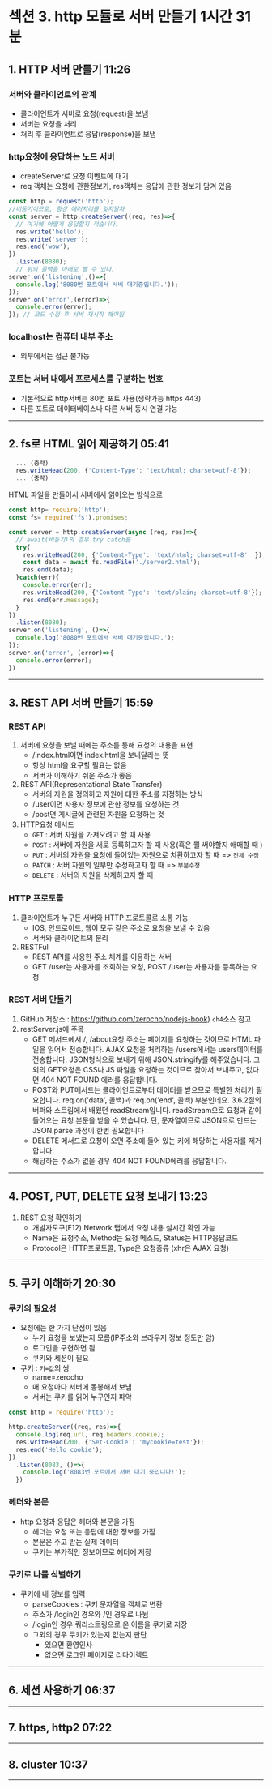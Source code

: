 # 섹션 3. http 모듈로 서버 만들기 1시간 31분
## 1. HTTP 서버 만들기 11:26
### 서버와 클라이언트의 관계
* 클라이언트가 서버로 요청(request)을 보냄
* 서버는 요청을 처리 
* 처리 후 클라이언트로 응답(response)을 보냄

### http요청에 응답하는 노드 서버 
* createServer로 요청 이벤트에 대기
* req 객체는 요청에 관한정보가, res객체는 응답에 관한 정보가 담겨 있음

```javascript
const http = request('http'); 
//비동기이므로, 항상 에러처리를 잊지말자
const server = http.createServer((req, res)=>{
  // 여기에 어떻게 응답할지 적습니다. 
  res.write('hello'); 
  res.write('server'); 
  res.end('wow');   
})
  .listen(8080); 
  // 위의 콜백을 아래로 뺄 수 있다. 
server.on('listening',()=>{
  console.log('8080번 포트에서 서버 대기중입니다.')); 
}); 
server.on('error',(error)=>{
  console.error(error); 
}); // 코드 수정 후 서버 재시작 해야됨
```

### localhost는 컴퓨터 내부 주소
  * 외부에서는 접근 불가능

### 포트는 서버 내에서 프로세스를 구분하는 번호 
  * 기본적으로 http서버는 80번 포트 사용(생략가능 https 443)
  * 다른 포트로 데이터베이스나 다른 서버 동시 연결 가능 
----------------------------
## 2. fs로 HTML 읽어 제공하기 05:41 
```javascript
  ... (중략)
  res.writeHead(200, {'Content-Type': 'text/html; charset=utf-8'}); 
  ... (중략)
```

HTML 파일을 만들어서 서버에서 읽어오는 방식으로 
```javascript
const http= require('http');
const fs= require('fs').promises;

const server = http.createServer(async (req, res)=>{
  // await(비동기)의 경우 try catch를 
  try{
    res.writeHead(200, {'Content-Type': 'text/html; charset=utf-8'  }); 
    const data = await fs.readFile('./server2.html'); 
    res.end(data); 
  }catch(err){
    console.error(err); 
    res.writeHead(200, {'Content-Type': 'text/plain; charset=utf-8'}); 
    res.end(err.message);
  }
})
  .listen(8080); 
server.on('listening', ()=>{
  console.log('8080번 포트에서 서버 대기중입니다.'); 
}); 
server.on('error', (error)=>{
  console.error(error); 
})
```

----------------------------
## 3. REST API 서버 만들기 15:59

### REST API
1. 서버에 요청을 보낼 때에는 주소를 통해 요청의 내용을 표현
    - /index.html이면 index.html을 보내달라는 뜻
    - 항상 html을 요구할 필요는 없음
    - 서버가 이해하기 쉬운 주소가 좋음
1. REST API(Representational State Transfer)
    - 서버의 자원을 정의하고 자원에 대한 주소를 지정하는 방식
    - /user이면 사용자 정보에 관한 정보를 요청하는 것 
    - /post면 게시글에 관련된 자원을 요청하는 것 
1. HTTP요청 메서드
    - `GET` : 서버 자원을 가져오려고 할 때 사용
    - `POST` : 서버에 자원을 새로 등록하고자 할 때 사용(혹은 뭘 써야할지 애매할 때 )    
    - `PUT` : 서버의 자원을 요청에 들어있는 자원으로 치환하고자 할 때 => `전체 수정`  
    - `PATCH` : 서버 자원의 일부만 수정하고자 할 때 => `부분수정`
    - `DELETE` : 서버의 자원을 삭제하고자 할 때 

### HTTP 프로토콜 
1. 클라이언트가 누구든 서버와 HTTP 프로토콜로 소통 가능 
    * IOS, 안드로이드, 웹이 모두 같은 주소로 요청을 보낼 수 있음
    * 서버와 클라이언트의 분리 
1. RESTFul
    * REST API를 사용한 주소 체계를 이용하는 서버 
    * GET /user는 사용자를 조회하는 요청, POST /user는 사용자를 등록하는 요청 

### REST 서버 만들기
1. GitHub 저장소 : https://github.com/zerocho/nodejs-book) `ch4`소스 참고 
1. restServer.js에 주목 
    * GET 메서드에서 /, /about요청 주소는 페이지를 요청하는 것이므로 HTML 파일을 읽어서 전송합니다. AJAX 요청을 처리하는 /users에서는 users데이터를 전송합니다. JSON형식으로 보내기 위해 JSON.stringify를 해주었습니다. 그 외의 GET요청은 CSS나 JS 파일을 요청하는 것이므로 찾아서 보내주고, 없다면 404 NOT FOUND 에러를 응답합니다. 
    * POST와 PUT메서드는 클라이언트로부터 데이터를 받으므로 특별한 처리가 필요합니다. req.on('data', 콜백)과 req.on('end', 콜백) 부분인데요. 3.6.2절의 버퍼와 스트림에서 배웠던 readStream입니다. readStream으로 요청과 같이 들어오는 요청 본문을 받을 수 있습니다. 단, 문자열이므로 JSON으로 만드는 JSON.parse 과정이 한번 필요합니다 .
    * DELETE 메서드로 요청이 오면 주소에 들어 있는 키에 해당하는 사용자를 제거합니다. 
    * 해당하는 주소가 없을 경우 404 NOT FOUND에러를 응답합니다. 
----------------------------
## 4. POST, PUT, DELETE 요청 보내기 13:23
1. REST 요청 확인하기
    * 개발자도구(F12) Network 탭에서 요청 내용 실시간 확인 가능 
    * Name은 요청주소, Method는 요청 메소드, Status는 HTTP응답코드
    * Protocol은 HTTP프로토콜, Type은 요청종류 (xhr은 AJAX 요청)
----------------------------
## 5. 쿠키 이해하기 20:30

### 쿠키의 필요성 
* 요청에는 한 가지 단점이 있음 
    * 누가 요청을 보냈는지 모름(IP주소와 브라우저 정보 정도만 암)
    * 로그인을 구현하면 됨
    * 쿠키와 세션이 필요 
* 쿠키 : `키=값`의 쌍 
    * name=zerocho 
    * 매 요청마다 서버에 동봉해서 보냄
    * 서버는 쿠키를 읽어 누구인지 파악 
```javascript 
const http = require('http'); 

http.createServer((req, res)=>{
  console.log(req.url, req.headers.cookie); 
  res.writeHead(200, {'Set-Cookie': 'mycookie=test'}); 
  res.end('Hello cookie'); 
})
  .listen(8083, ()=>{
    console.log('8083번 포트에서 서버 대기 중입니다!');
  })
```
### 헤더와 본문 
* http 요청과 응답은 헤더와 본문을 가짐
    * 헤더는 요청 또는 응답에 대한 정보를 가짐
    * 본문은 주고 받는 실제 데이터 
    * 쿠키는 부가적인 정보이므로 헤더에 저장 

### 쿠키로 나를 식별하기 
* 쿠키에 내 정보를 입력 
    * parseCookies : 쿠키 문자열을 객체로 변환
    * 주소가 /login인 경우와 /인 경우로 나뉨
    * /login인 경우 쿼리스트링으로 온 이름을 쿠키로 저장
    * 그외의 경우 쿠키가 있는지 없는지 판단
        * 있으면 환영인사
        * 없으면 로그인 페이지로 리다이렉트
----------------------------
## 6. 세션 사용하기 06:37
----------------------------
## 7. https, http2  07:22
----------------------------
## 8. cluster 10:37 
----------------------------